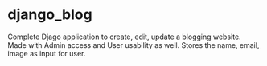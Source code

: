 # django_blog

Complete Djago application to create, edit, update a blogging website. 
<br> 
Made with Admin access and User usability as well. Stores the name, email, image as input for user. 
